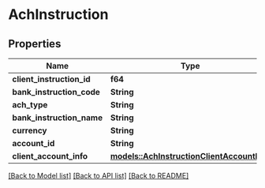 # AchInstruction

## Properties

Name | Type | Description | Notes
------------ | ------------- | ------------- | -------------
**client_instruction_id** | **f64** |  |
**bank_instruction_code** | **String** |  |
**ach_type** | **String** |  |
**bank_instruction_name** | **String** |  |
**currency** | **String** |  |
**account_id** | **String** |  |
**client_account_info** | [**models::AchInstructionClientAccountInfo**](AchInstruction_clientAccountInfo.md) |  |

[[Back to Model list]](../README.md#documentation-for-models) [[Back to API list]](../README.md#documentation-for-api-endpoints) [[Back to README]](../README.md)
